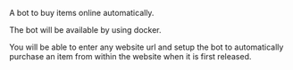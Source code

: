 A bot to buy items online automatically.

The bot will be available by using docker.

You will be able to enter any website url and setup the bot to automatically purchase an item from within the website when it is first released.